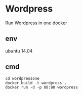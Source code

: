 
# Wordpress

Run Wordpress in one docker

## env
ubuntu 14.04

## cmd

```
cd wordpressone
docker build -t wordpress .
docker run -d -p 80:80 wordpress
```

